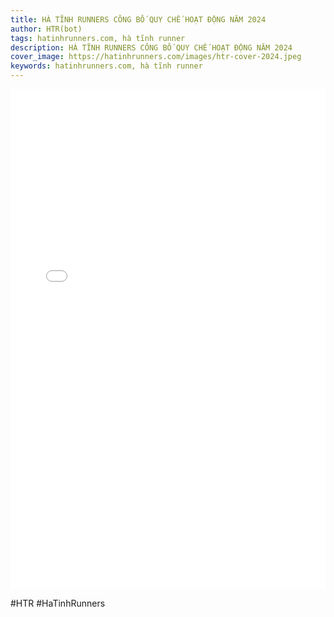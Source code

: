 ```yaml
---
title: HÀ TĨNH RUNNERS CÔNG BỐ QUY CHẾ HOẠT ĐỘNG NĂM 2024
author: HTR(bot)
tags: hatinhrunners.com, hà tĩnh runner
description: HÀ TĨNH RUNNERS CÔNG BỐ QUY CHẾ HOẠT ĐỘNG NĂM 2024
cover_image: https://hatinhrunners.com/images/htr-cover-2024.jpeg
keywords: hatinhrunners.com, hà tĩnh runner
---
```


<embed src="../pdfs/htr_quy_che_2024.pdf" width="100%" height="800" type="application/pdf">

#HTR
#HaTinhRunners

